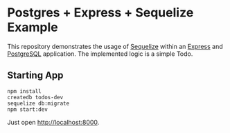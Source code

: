 # Postgres + Express + Sequelize Example

This repository demonstrates the usage of [Sequelize](http://docs.sequelizejs.com/) within an [Express](https://expressjs.com) and [PostgreSQL](https://www.postgresql.org/) application.
The implemented logic is a simple Todo.


## Starting App

```
npm install
createdb todos-dev
sequelize db:migrate
npm start:dev
```

Just open [http://localhost:8000](http://localhost:8000).